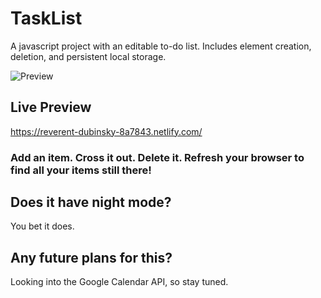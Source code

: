 # TaskList
A javascript project with an editable to-do list. Includes element creation, deletion, and persistent local storage.

![Preview](https://i.gyazo.com/64002219a4cac85b50ff4c3da3f18469.gif)

## Live Preview
https://reverent-dubinsky-8a7843.netlify.com/


### Add an item. Cross it out. Delete it. Refresh your browser to find all your items still there!

## Does it have night mode?
You bet it does.

## Any future plans for this?
Looking into the Google Calendar API, so stay tuned.
